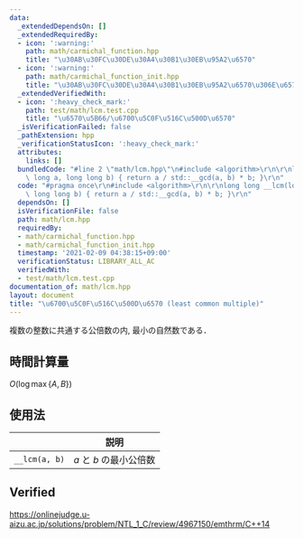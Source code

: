 ```yaml
---
data:
  _extendedDependsOn: []
  _extendedRequiredBy:
  - icon: ':warning:'
    path: math/carmichal_function.hpp
    title: "\u30AB\u30FC\u30DE\u30A4\u30B1\u30EB\u95A2\u6570"
  - icon: ':warning:'
    path: math/carmichal_function_init.hpp
    title: "\u30AB\u30FC\u30DE\u30A4\u30B1\u30EB\u95A2\u6570\u306E\u6570\u8868"
  _extendedVerifiedWith:
  - icon: ':heavy_check_mark:'
    path: test/math/lcm.test.cpp
    title: "\u6570\u5B66/\u6700\u5C0F\u516C\u500D\u6570"
  _isVerificationFailed: false
  _pathExtension: hpp
  _verificationStatusIcon: ':heavy_check_mark:'
  attributes:
    links: []
  bundledCode: "#line 2 \"math/lcm.hpp\"\n#include <algorithm>\r\n\r\nlong long __lcm(long\
    \ long a, long long b) { return a / std::__gcd(a, b) * b; }\r\n"
  code: "#pragma once\r\n#include <algorithm>\r\n\r\nlong long __lcm(long long a,\
    \ long long b) { return a / std::__gcd(a, b) * b; }\r\n"
  dependsOn: []
  isVerificationFile: false
  path: math/lcm.hpp
  requiredBy:
  - math/carmichal_function.hpp
  - math/carmichal_function_init.hpp
  timestamp: '2021-02-09 04:38:15+09:00'
  verificationStatus: LIBRARY_ALL_AC
  verifiedWith:
  - test/math/lcm.test.cpp
documentation_of: math/lcm.hpp
layout: document
title: "\u6700\u5C0F\u516C\u500D\u6570 (least common multiple)"
---
```


複数の整数に共通する公倍数の内, 最小の自然数である．


## 時間計算量

$O(\log{\max \lbrace A, B \rbrace})$


## 使用法

||説明|
|:--:|:--:|
|`__lcm(a, b)`|$a$ と $b$ の最小公倍数|


## Verified

https://onlinejudge.u-aizu.ac.jp/solutions/problem/NTL_1_C/review/4967150/emthrm/C++14

